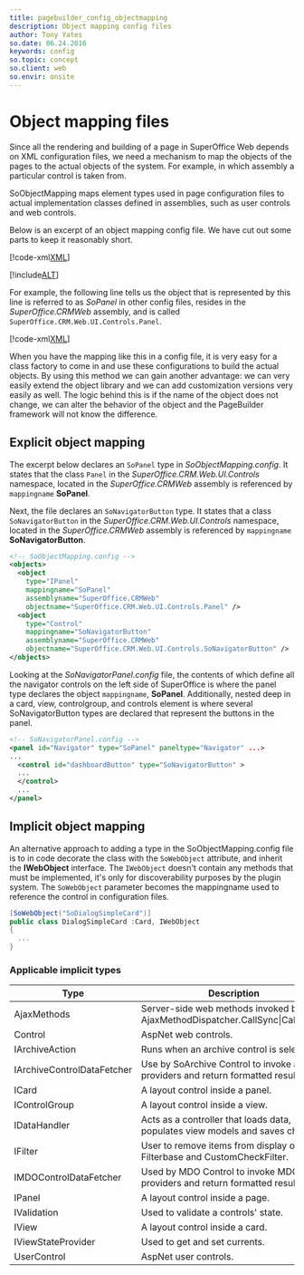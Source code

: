 ```yaml
---
title: pagebuilder_config_objectmapping
description: Object mapping config files
author: Tony Yates
so.date: 06.24.2016
keywords: config
so.topic: concept
so.client: web
so.envir: onsite
---
```


# Object mapping files

Since all the rendering and building of a page in SuperOffice Web depends on XML configuration files, we need a mechanism to map the objects of the pages to the actual objects of the system. For example, in which assembly a particular control is taken from.

SoObjectMapping maps element types used in page configuration files to actual implementation classes defined in assemblies, such as user controls and web controls.

Below is an excerpt of an object mapping config file. We have cut out some parts to keep it reasonably short.

[!code-xml[XML](includes/mapping.xml)]

[!include[ALT](../includes/object-parameters.md)]

For example, the following line tells us the object that is represented by this line is referred to as *SoPanel* in other config files, resides in the *SuperOffice.CRMWeb* assembly, and is called `SuperOffice.CRM.Web.UI.Controls.Panel`.

[!code-xml[XML](includes/mapping.xml?range=3)]

When you have the mapping like this in a config file, it is very easy for a class factory to come in and use these configurations to build the actual objects. By using this method we can gain another advantage: we can very easily extend the object library and we can add customization versions very easily as well. The logic behind this is if the name of the object does not change, we can alter the behavior of the object and the PageBuilder framework will not know the difference.

## Explicit object mapping

The excerpt below declares an `SoPanel` type in *SoObjectMapping.config*. It states that the class `Panel` in the *SuperOffice.CRM.Web.UI.Controls* namespace, located in the *SuperOffice.CRMWeb* assembly is referenced by `mappingname` **SoPanel**.

Next, the file declares an `SoNavigatorButton` type. It states that a class `SoNavigatorButton` in the *SuperOffice.CRM.Web.UI.Controls* namespace, located in the *SuperOffice.CRMWeb* assembly is referenced by `mappingname` **SoNavigatorButton**.

```xml
<!-- SoObjectMapping.config -->
<objects>
  <object
    type="IPanel"
    mappingname="SoPanel"
    assemblyname="SuperOffice.CRMWeb"
    objectname="SuperOffice.CRM.Web.UI.Controls.Panel" />
  <object
    type="Control"
    mappingname="SoNavigatorButton"
    assemblyname="SuperOffice.CRMWeb"
    objectname="SuperOffice.CRM.Web.UI.Controls.SoNavigatorButton" />
</objects>
```

Looking at the *SoNavigatorPanel.config* file, the contents of which define all the navigator controls on the left side of SuperOffice is where the panel type declares the object `mappingname`, **SoPanel**. Additionally, nested deep in a card, view, controlgroup, and controls element is where several SoNavigatorButton types are declared that represent the buttons in the panel.

```xml
<!-- SoNavigatorPanel.config -->
<panel id="Navigator" type="SoPanel" paneltype="Navigator" ...>
...
  <control id="dashboardButton" type="SoNavigatorButton" >
  ...
  </control>
  ...
</panel>
```

## Implicit object mapping

An alternative approach to adding a type in the SoObjectMapping.config file is to in code decorate the class with the `SoWebObject` attribute, and inherit the **IWebObject** interface. The `IWebObject` doesn't contain any methods that must be implemented, it's only for discoverability purposes by the plugin system. The `SoWebObject` parameter becomes the mappingname used to reference the control in configuration files.

``` csharp
[SoWebObject("SoDialogSimpleCard")]
public class DialogSimpleCard :Card, IWebObject
{
  ...
}
```

### Applicable implicit types

|Type | Description |
|-----|-------------|
|AjaxMethods| Server-side web methods invoked by AjaxMethodDispatcher.CallSync\|CallAsync.|
|Control| AspNet web controls. |
|IArchiveAction|Runs when an archive control is selected|
|IArchiveControlDataFetcher|Use by SoArchive Control to invoke archive providers and return formatted results.|
|ICard|A layout control inside a panel.|
|IControlGroup|A layout control inside a view.|
|IDataHandler|Acts as a controller that loads data, populates view models and saves changes. |
|IFilter | User to remove items from display output. Filterbase and CustomCheckFilter. |
|IMDOControlDataFetcher|Used by MDO Control to invoke MDO providers and return formatted results.|
|IPanel|A layout control inside a page.|
|IValidation|Used to validate a controls' state. |
|IView|A layout control inside a card.|
|IViewStateProvider| Used to get and set currents. |
|UserControl| AspNet user controls.|

